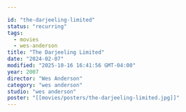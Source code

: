 ```yaml
---

id: "the-darjeeling-limited"
status: "recurring"
tags:
  - movies
  - wes-anderson
title: "The Darjeeling Limited"
date: "2024-02-07"
modified: "2025-10-16 16:41:56 GMT-04:00"
year: 2007
director: "Wes Anderson"
category: "wes anderson"
studio: "wes anderson"
poster: "[[movies/posters/the-darjeeling-limited.jpg]]"
---
```

